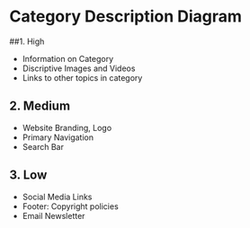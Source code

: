 # Category Description Diagram

##1. High
- Information on Category
- Discriptive Images and Videos
- Links to other topics in category


## 2. Medium

- Website Branding, Logo
- Primary Navigation
- Search Bar


## 3. Low

- Social Media Links
- Footer: Copyright policies
- Email Newsletter